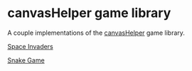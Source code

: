 # canvasHelper game library

A couple implementations of the [canvasHelper](./js/lib/canvasHelper/README.md) game library.    

[Space Invaders](https://invaderers.codethings.net)    

[Snake Game](https://invaderers.codethings.net/snaker.html)     
